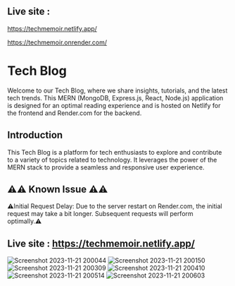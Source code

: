 ## Live site : 
https://techmemoir.netlify.app/

https://techmemoir.onrender.com/

# Tech Blog

Welcome to our Tech Blog, where we share insights, tutorials, and the latest tech trends. This MERN (MongoDB, Express.js, React, Node.js) application is designed for an optimal reading experience and is hosted on Netlify for the frontend and Render.com for the backend.

## Introduction

This Tech Blog is a platform for tech enthusiasts to explore and contribute to a variety of topics related to technology. It leverages the power of the MERN stack to provide a seamless and responsive user experience.
## <span>&#9888;</span><span>&#9888;</span> Known Issue <span>&#9888;</span><span>&#9888;</span>
  <span>&#9888;</span>Initial Request Delay: Due to the server restart on Render.com, the initial request may take a bit longer. Subsequent requests will perform optimally.<span>&#9888;</span>
## Live site : https://techmemoir.netlify.app/

![Screenshot 2023-11-21 200044](https://github.com/sohilvp/MERN-memoir-frontend/assets/128142808/94c3a333-8275-4ced-9a53-0585c56ca4bf)
![Screenshot 2023-11-21 200150](https://github.com/sohilvp/MERN-memoir-frontend/assets/128142808/13eab5dd-8d00-4d7f-a262-a82485981d77)
![Screenshot 2023-11-21 200309](https://github.com/sohilvp/MERN-memoir-frontend/assets/128142808/d78e4812-ddb6-4e74-b187-803497c049bb)
![Screenshot 2023-11-21 200410](https://github.com/sohilvp/MERN-memoir-frontend/assets/128142808/9fc950a4-9caa-450b-b8f9-aea85cc150bd)
![Screenshot 2023-11-21 200514](https://github.com/sohilvp/MERN-memoir-frontend/assets/128142808/9bb52490-5ac9-4641-96d1-053b15f0bc60)
![Screenshot 2023-11-21 200603](https://github.com/sohilvp/MERN-memoir-frontend/assets/128142808/d818e7dc-e601-404a-b086-6d0f71ac1b53)


